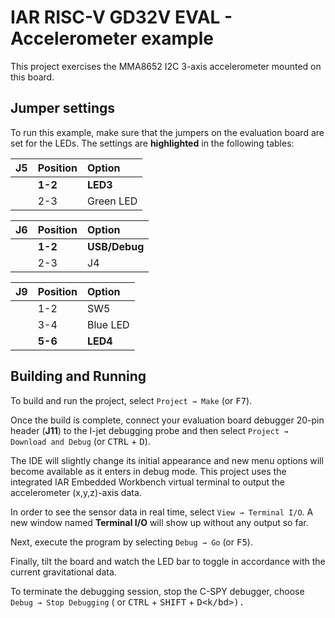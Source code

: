 # IAR RISC-V GD32V EVAL - Accelerometer example

This project exercises the MMA8652 I2C 3-axis accelerometer mounted on this board.

## Jumper settings

To run this example, make sure that the jumpers on the evaluation board are set for the LEDs. 
The settings are __highlighted__ in the following tables: 

| __J5__         | __Position__    |  __Option__   |
| :------------- | :-------------- | :------------- |
|                | __1-2__         | __LED3__       |
|                | 2-3             | Green LED      |

| __J6__         | __Position__    |  __Option__   |
| :------------- | :-------------- | :------------- |
|                | __1-2__         | __USB/Debug__  |
|                | 2-3             | J4             |

| __J9__         | __Position__    |  __Option__   |
| :------------- | :-------------- | :------------- |
|                | 1-2             | SW5            |
|                | 3-4             | Blue LED       |
|                | __5-6__         | __LED4__       |

## Building and Running
	
To build and run the project, select `Project → Make` (or <kbd>F7</kbd>).

Once the build is complete, connect your evaluation board debugger 20-pin header (__J11__) to the I-jet debugging probe and then select `Project → Download and Debug` (or <kbd>CTRL</kbd> + <kbd>D</kbd>).

The IDE will slightly change its initial appearance and new menu options will become available as it enters in debug mode.
This project uses the integrated IAR Embedded Workbench virtual terminal to output the accelerometer (x,y,z)-axis data.

In order to see the sensor data in real time, select `View → Terminal I/O`. A new window named __Terminal I/O__ will show up without any output so far.

Next, execute the program by selecting `Debug → Go` (or <kbd>F5</kbd>).

Finally, tilt the board and watch the LED bar to toggle in accordance with the current gravitational data.

To terminate the debugging session, stop the C-SPY debugger, choose `Debug → Stop Debugging` ( or <kbd>CTRL</kbd> + <kbd>SHIFT</kbd> + <kbd>D<k/bd>).
